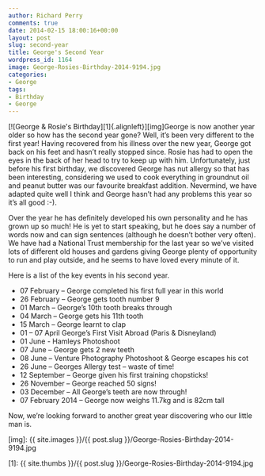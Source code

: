```yaml
---
author: Richard Perry
comments: true
date: 2014-02-15 18:00:16+00:00
layout: post
slug: second-year
title: George's Second Year
wordpress_id: 1164
image: George-Rosies-Birthday-2014-9194.jpg
categories:
- George
tags:
- Birthday
- George
---
```


[![George & Rosie's Birthday][1]{.alignleft}][img]George is now another year older so how has the second year gone? Well, it’s been very different to the first year! Having recovered from his illness over the new year, George got back on his feet and hasn’t really stopped since. Rosie has had to open the eyes in the back of her head to try to keep up with him. Unfortunately, just before his first birthday, we discovered George has nut allergy so that has been interesting, considering we used to cook everything in groundnut oil and peanut butter was our favourite breakfast addition. Nevermind, we have adapted quite well I think and George hasn’t had any problems this year so it’s all good :-).

Over the year he has definitely developed his own personality and he has grown up so much! He is yet to start speaking, but he does say a number of words now and can sign sentences (although he doesn’t bother very often). We have had a National Trust membership for the last year so we’ve visited lots of different old houses and gardens giving George plenty of opportunity to run and play outside, and he seems to have loved every minute of it.

Here is a list of the key events in his second year.

* 07 February – George completed his first full year in this world
* 26 February – George gets tooth number 9
* 01 March – George’s 10th tooth breaks through
* 04 March – George gets his 11th tooth
* 15 March – George learnt to clap
* 01 – 07 April George’s First Visit Abroad (Paris & Disneyland)
* 01 June - Hamleys Photoshoot
* 07 June – George gets 2 new teeth
* 08 June – Venture Photography Photoshoot & George escapes his cot
* 26 June – Georges Allergy test – waste of time!
* 12 September – George given his first training chopsticks!
* 26 November – George reached 50 signs!
* 03 December – All George’s teeth are now through!
* 07 February 2014 – George now weighs 11.7kg and is  82cm tall

Now, we’re looking forward to another great year discovering who our little man is.


[img]: {{ site.images }}/{{ post.slug }}/George-Rosies-Birthday-2014-9194.jpg

[1]: {{ site.thumbs }}/{{ post.slug }}/George-Rosies-Birthday-2014-9194.jpg